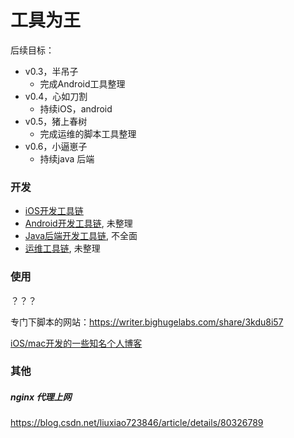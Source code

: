 # 工具为王

后续目标：
* v0.3，半吊子
  - 完成Android工具整理
* v0.4，心如刀割
  - 持续iOS，android
* v0.5，猪上春树
	- 完成运维的脚本工具整理
* v0.6，小逼崽子
  - 持续java 后端

### 开发

* [iOS开发工具链](/READ-iOS.md)
* [Android开发工具链](/READ-Android.md), 未整理
* [Java后端开发工具链](/READ-JavaBackend.md), 不全面
* [运维工具链](/READ-Opt.mt), 未整理

### 使用

？？？

专门下脚本的网站：https://writer.bighugelabs.com/share/3kdu8i57

[iOS/mac开发的一些知名个人博客](http://blog.csdn.net/zengconggen/article/details/45579369)

### 其他

##### nginx 代理上网
https://blog.csdn.net/liuxiao723846/article/details/80326789
